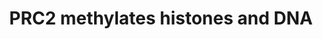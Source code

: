 ---
annotations:
- id: PW:0000004
  parent: regulatory pathway
  type: Pathway Ontology
  value: regulatory pathway
authors:
- ReactomeTeam
- Ryanmiller
description: 'Polycomb group proteins are responsible for the heritable repression
  of genes during development (Lee et al. 2006, Ku et al. 2008, reviewed in Simon
  and Kingston 2009, Margueron and Reinberg 2011, Di Croce and Helin 2013). Two major
  families of Polycomb complexes exist: Polycomb Repressive Complex 1 (PRC1) and Polycomb
  Repressive Complex 2 (PRC2). PRC1 and PRC2 each appear to comprise sets of distinct
  complexes that contain common core subunits and distinct accessory subunits (reviewed
  in Nayak et al. 2011). PRC2, through its component EZH2 or, in some complexes, EZH1
  produces the initial molecular mark of repression, the trimethylation of lysine-27
  of histone H3 (H3K27me3). How PRC2 is initially recruited to a locus remains unknown,
  however cytosine-guanine (CpG) motifs and transcripts have been suggested. Different
  mechanisms may be used at different loci. The trimethylated H3K27 produced by PRC2
  is bound by the Polycomb subunit of PRC1. PRC1 ubiquitinates histone H2A and maintains
  repression.  View original pathway at [http://www.reactome.org/PathwayBrowser/#DIAGRAM=212300
  Reactome].'
last-edited: 2021-01-25
organisms:
- Homo sapiens
redirect_from:
- /index.php/Pathway:WP3312
- /instance/WP3312
revision: null
schema-jsonld:
- '@context': https://schema.org/
  '@id': https://wikipathways.github.io/pathways/WP3312.html
  '@type': Dataset
  creator:
    '@type': Organization
    name: WikiPathways
  description: 'Polycomb group proteins are responsible for the heritable repression
    of genes during development (Lee et al. 2006, Ku et al. 2008, reviewed in Simon
    and Kingston 2009, Margueron and Reinberg 2011, Di Croce and Helin 2013). Two
    major families of Polycomb complexes exist: Polycomb Repressive Complex 1 (PRC1)
    and Polycomb Repressive Complex 2 (PRC2). PRC1 and PRC2 each appear to comprise
    sets of distinct complexes that contain common core subunits and distinct accessory
    subunits (reviewed in Nayak et al. 2011). PRC2, through its component EZH2 or,
    in some complexes, EZH1 produces the initial molecular mark of repression, the
    trimethylation of lysine-27 of histone H3 (H3K27me3). How PRC2 is initially recruited
    to a locus remains unknown, however cytosine-guanine (CpG) motifs and transcripts
    have been suggested. Different mechanisms may be used at different loci. The trimethylated
    H3K27 produced by PRC2 is bound by the Polycomb subunit of PRC1. PRC1 ubiquitinates
    histone H2A and maintains repression.  View original pathway at [http://www.reactome.org/PathwayBrowser/#DIAGRAM=212300
    Reactome].'
  keywords:
  - (H3K27me3)
  - 'AEBP2 '
  - AdoHcy
  - AdoMet
  - Chromatin
  - 'DNA '
  - 'DNMT1 '
  - DNMT1,3A,3B
  - DNMT1,3A,3B:PRC2:Chromatin
  - DNMT1,3A,3B:PRC2:Chromatin (5-mC, H3K27me3)
  - 'DNMT3A '
  - 'DNMT3B '
  - 'EED '
  - 'EZH2 '
  - 'H2AFB1 '
  - 'H2AFJ '
  - 'H2AFV '
  - 'H2AFX '
  - 'H2AFZ '
  - 'H2BFS '
  - 'H3F3A '
  - 'HIST1H2AB '
  - 'HIST1H2AC '
  - 'HIST1H2AD '
  - 'HIST1H2AJ '
  - 'HIST1H2BA '
  - 'HIST1H2BB '
  - 'HIST1H2BC '
  - 'HIST1H2BD '
  - 'HIST1H2BH '
  - 'HIST1H2BJ '
  - 'HIST1H2BK '
  - 'HIST1H2BL '
  - 'HIST1H2BM '
  - 'HIST1H2BN '
  - 'HIST1H2BO '
  - 'HIST1H3A '
  - 'HIST1H4 '
  - 'HIST2H2AA3 '
  - 'HIST2H2AC '
  - 'HIST2H2BE '
  - 'HIST2H3A '
  - 'HIST3H2BB '
  - 'JARID2 '
  - 'MTF2 '
  - 'Me3K-28-H3F3A '
  - 'Me3K-28-HIST1H3A '
  - 'Me3K-28-HIST2H3A '
  - 'PHF1 '
  - 'PHF19 '
  - PRC2
  - PRC2 Core:Chromatin
  - PRC2:Chromatin
  - 'RBBP4 '
  - 'RBBP7 '
  - 'SUZ12 '
  - 'hemimethylated DNA '
  license: CC0
  name: PRC2 methylates histones and DNA
seo: CreativeWork
title: PRC2 methylates histones and DNA
wpid: WP3312
---